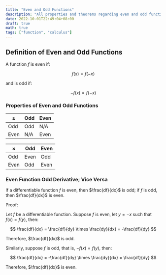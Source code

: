 ```yaml
---
title: "Even and Odd Functions"
description: "All properties and theorems regarding even and odd functions"
date: 2022-10-01T22:49:04+08:00
draft: true
math: true
tags: ["function", "calculus"]
---
```


## Definition of Even and Odd Functions

A function $f$ is even if:

$$
f(x) = f(-x)
$$

and is odd if:

$$
-f(x) = f(-x)
$$

### Properties of Even and Odd Functions

|$\pm$ |Odd | Even|
|----|----|-----|
|Odd| Odd | N/A|
|Even| N/A| Even|

|$\times$| Odd | Even |
|----|----|----|
|Odd| Even | Odd|
|Even| Odd | Even|

### Even Function Odd Derivative; Vice Versa

If a differentiable function $f$ is even, then $\frac{df}{dx}$ is odd; if $f$ is odd, then $\frac{df}{dx}$ is even.

Proof:

Let $f$ be a differentiable function. Suppose $f$ is even, let $y = -x$ such that $f(x) = f(y)$, then:

$$
\frac{df}{dx} = \frac{df}{dy} \times \frac{dy}{dx} = -\frac{df}{dy}
$$

Therefore, $\frac{df}{dx}$ is odd.

Similarly, suppose $f$ is odd, that is, $-f(x) = f(y)$, then:

$$
\frac{df}{dx} = -\frac{df}{dy} \times \frac{dy}{dx} = \frac{df}{dy}
$$

Therefore, $\frac{df}{dx}$ is even.
